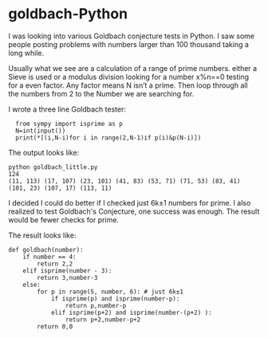 # goldbach-Python
I was looking into various Goldbach conjecture tests in Python. I saw some people posting problems with numbers larger than 100 thousand taking a long while.

Usually what we see are a calculation of a range of prime numbers. either a Sieve is used or a modulus division looking for a number x%n==0 testing for a even factor. Any factor means N isn’t a prime. Then loop through all the numbers from 2 to the Number we are searching for.

I wrote a three line Goldbach tester:
```
  from sympy import isprime as p
  N=int(input())
  print(*[(i,N-i)for i in range(2,N-1)if p(i)&p(N-i)])
```
The output looks like:
```
python goldbach_little.py
124
(11, 113) (17, 107) (23, 101) (41, 83) (53, 71) (71, 53) (83, 41) (101, 23) (107, 17) (113, 11)
```
I decided I could do better if I checked just 6k±1 numbers for prime. I also realized to test Goldbach's Conjecture, one success was enough. The result would be fewer checks for prime.  


The result looks like:
```
def goldbach(number):  
    if number == 4:
        return 2,2
    elif isprime(number - 3):
        return 3,number-3
    else:
        for p in range(5, number, 6): # just 6k±1 
            if isprime(p) and isprime(number-p): 
                return p,number-p
            elif isprime(p+2) and isprime(number-(p+2) ):
                return p+2,number-p+2
        return 0,0
```
